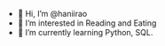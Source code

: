 - 👋 Hi, I’m @haniirao
- 👀 I’m interested in Reading and Eating
- 🌱 I’m currently learning Python, SQL.

<!---
haniirao/haniirao is a ✨ special ✨ repository because its `README.md` (this file) appears on your GitHub profile.
You can click the Preview link to take a look at your changes.
--->
